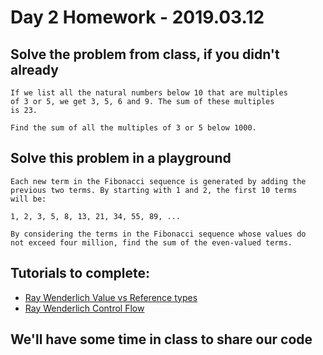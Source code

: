 # Day 2 Homework - 2019.03.12

## Solve the problem from class, if you didn't already

```
If we list all the natural numbers below 10 that are multiples 
of 3 or 5, we get 3, 5, 6 and 9. The sum of these multiples 
is 23.

Find the sum of all the multiples of 3 or 5 below 1000.
```

## Solve this problem in a playground
```
Each new term in the Fibonacci sequence is generated by adding the
previous two terms. By starting with 1 and 2, the first 10 terms 
will be:

1, 2, 3, 5, 8, 13, 21, 34, 55, 89, ...

By considering the terms in the Fibonacci sequence whose values do 
not exceed four million, find the sum of the even-valued terms.
```

## Tutorials to complete:
* <a href="https://www.raywenderlich.com/9481-reference-vs-value-types-in-swift">Ray Wenderlich Value vs Reference types</a>
* <a href="https://www.raywenderlich.com/6366-swift-tutorial-part-3-flow-control">Ray Wenderlich Control Flow</a>

## We'll have some time in class to share our code